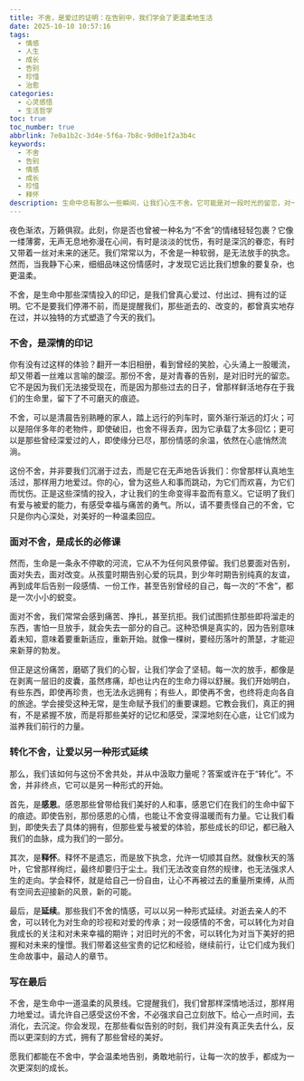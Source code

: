 ```yaml
---
title: 不舍，是爱过的证明：在告别中，我们学会了更温柔地生活
date: 2025-10-10 10:57:16
tags:
  - 情感
  - 人生
  - 成长
  - 告别
  - 珍惜
  - 治愈
categories:
  - 心灵感悟
  - 生活哲学
toc: true
toc_number: true
abbrlink: 7e0a1b2c-3d4e-5f6a-7b8c-9d0e1f2a3b4c
keywords:
  - 不舍
  - 告别
  - 情感
  - 成长
  - 珍惜
  - 释怀
description: 生命中总有那么一些瞬间，让我们心生不舍。它可能是对一段时光的留恋，对一个人的牵挂，亦或是对曾经的自己的告别。这份不舍，并非软弱，而是我们深情投入的印记。本文将带你走进不舍的温柔世界，理解它如何成为我们内心成长的力量，并学会如何在告别中，找到新的希望与平静。
---
```


夜色渐浓，万籁俱寂。此刻，你是否也曾被一种名为“不舍”的情绪轻轻包裹？它像一缕薄雾，无声无息地弥漫在心间，有时是淡淡的忧伤，有时是深沉的眷恋，有时又带着一丝对未来的迷茫。我们常常以为，不舍是一种软弱，是无法放手的执念。然而，当我静下心来，细细品味这份情感时，才发现它远比我们想象的要复杂，也更温柔。

不舍，是生命中那些深情投入的印记，是我们曾真心爱过、付出过、拥有过的证明。它不是要我们停滞不前，而是提醒我们，那些逝去的、改变的，都曾真实地存在过，并以独特的方式塑造了今天的我们。

### 不舍，是深情的印记

你有没有过这样的体验？翻开一本旧相册，看到曾经的笑脸，心头涌上一股暖流，却又带着一丝难以言喻的酸涩。那份不舍，是对青春的告别，是对旧时光的留恋。它不是因为我们无法接受现在，而是因为那些过去的日子，曾那样鲜活地存在于我们的生命里，留下了不可磨灭的痕迹。

不舍，可以是清晨告别熟睡的家人，踏上远行的列车时，窗外渐行渐远的灯火；可以是陪伴多年的老物件，即使破旧，也舍不得丢弃，因为它承载了太多回忆；更可以是那些曾经深爱过的人，即使缘分已尽，那份情感的余温，依然在心底悄然流淌。

这份不舍，并非要我们沉溺于过去，而是它在无声地告诉我们：你曾那样认真地生活过，那样用力地爱过。你的心，曾为这些人和事而跳动，为它们而欢喜，为它们而忧伤。正是这些深情的投入，才让我们的生命变得丰盈而有意义。它证明了我们有爱与被爱的能力，有感受幸福与痛苦的勇气。所以，请不要责怪自己的不舍，它只是你内心深处，对美好的一种温柔回应。

### 面对不舍，是成长的必修课

然而，生命是一条永不停歇的河流，它从不为任何风景停留。我们总要面对告别，面对失去，面对改变。从孩童时期告别心爱的玩具，到少年时期告别纯真的友谊，再到成年后告别一段感情、一份工作，甚至告别曾经的自己，每一次的“不舍”，都是一次小小的蜕变。

面对不舍，我们常常会感到痛苦、挣扎，甚至抗拒。我们试图抓住那些即将溜走的东西，害怕一旦放手，就会失去一部分的自己。这种恐惧是真实的，因为告别意味着未知，意味着要重新适应，重新开始。就像一棵树，要经历落叶的萧瑟，才能迎来新芽的勃发。

但正是这份痛苦，磨砺了我们的心智，让我们学会了坚韧。每一次的放手，都像是在剥离一层旧的皮囊，虽然疼痛，却也让内在的生命力得以舒展。我们开始明白，有些东西，即使再珍贵，也无法永远拥有；有些人，即使再不舍，也终将走向各自的旅途。学会接受这种无常，是生命赋予我们的重要课题。它教会我们，真正的拥有，不是紧握不放，而是将那些美好的记忆和感受，深深地刻在心底，让它们成为滋养我们前行的力量。

### 转化不舍，让爱以另一种形式延续

那么，我们该如何与这份不舍共处，并从中汲取力量呢？答案或许在于“转化”。不舍，并非终点，它可以是另一种形式的开始。

首先，是**感恩**。感恩那些曾带给我们美好的人和事，感恩它们在我们的生命中留下的痕迹。即使告别，那份感恩的心情，也能让不舍变得温暖而有力量。它让我们看到，即使失去了具体的拥有，但那些爱与被爱的体验，那些成长的印记，都已融入我们的血脉，成为我们的一部分。

其次，是**释怀**。释怀不是遗忘，而是放下执念，允许一切顺其自然。就像秋天的落叶，它曾那样绚烂，最终却要归于尘土。我们无法改变自然的规律，也无法强求人生的走向。学会释怀，就是给自己一份自由，让心不再被过去的重量所束缚，从而有空间去迎接新的风景，新的可能。

最后，是**延续**。那些我们不舍的情感，可以以另一种形式延续。对逝去亲人的不舍，可以转化为对生命的珍视和对爱的传承；对一段感情的不舍，可以转化为对自我成长的关注和对未来幸福的期许；对旧时光的不舍，可以转化为对当下美好的把握和对未来的憧憬。我们带着这些宝贵的记忆和经验，继续前行，让它们成为我们生命故事中，最动人的章节。

### 写在最后

不舍，是生命中一道温柔的风景线。它提醒我们，我们曾那样深情地活过，那样用力地爱过。请允许自己感受这份不舍，不必强求自己立刻放下。给心一点时间，去消化，去沉淀。你会发现，在那些看似告别的时刻，我们并没有真正失去什么，反而以更深刻的方式，拥有了那些曾经的美好。

愿我们都能在不舍中，学会温柔地告别，勇敢地前行，让每一次的放手，都成为一次更深刻的成长。